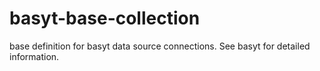 # basyt-base-collection
base definition for basyt data source connections. See basyt for detailed information.
